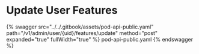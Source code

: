 # Update User Features

{% swagger src="../../.gitbook/assets/pod-api-public.yaml" path="/v1/admin/user/{uid}/features/update" method="post" expanded="true" fullWidth="true" %} pod-api-public.yaml {% endswagger %}
